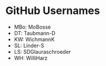 # GitHub Usernames


- MBo: MoBosse
- DT: Taubmann-D
- KW: WichmannK
- SL: Linder-S
- LS: SDGlauraschroeder
- WH: WilliHarz
